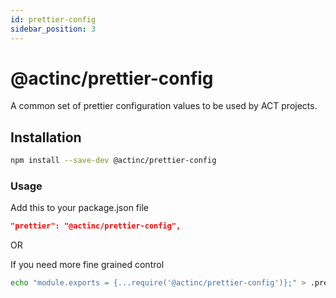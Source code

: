 ```yaml
---
id: prettier-config
sidebar_position: 3
---
```


# @actinc/prettier-config

A common set of prettier configuration values to be used by ACT projects.

## Installation

```bash
npm install --save-dev @actinc/prettier-config
```

### Usage

Add this to your package.json file
```json
"prettier": "@actinc/prettier-config",
```

OR

If you need more fine grained control

```bash
echo "module.exports = {...require('@actinc/prettier-config')};" > .prettierrc.js
```
